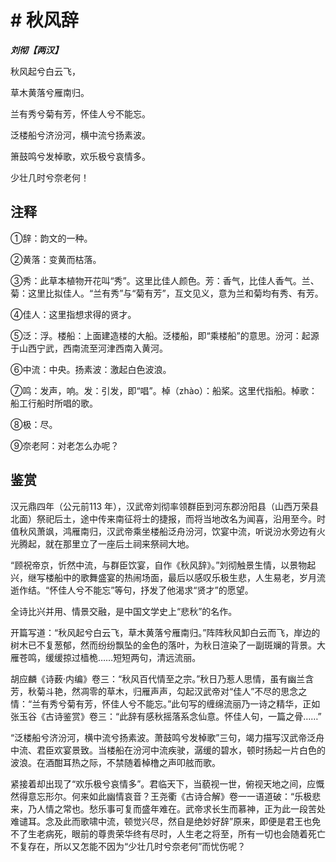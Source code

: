 # # 秋风辞

***刘彻【两汉】***

秋风起兮白云飞，

草木黄落兮雁南归。

兰有秀兮菊有芳，怀佳人兮不能忘。

泛楼船兮济汾河，横中流兮扬素波。

箫鼓鸣兮发棹歌，欢乐极兮哀情多。

少壮几时兮奈老何！

## 注释

①辞：韵文的一种。

②黄落：变黄而枯落。

③秀：此草本植物开花叫“秀”。这里比佳人颜色。芳：香气，比佳人香气。兰、菊：这里比拟佳人。“兰有秀”与“菊有芳”，互文见义，意为兰和菊均有秀、有芳。

④佳人：这里指想求得的贤才。

⑤泛：浮。楼船：上面建造楼的大船。泛楼船，即“乘楼船”的意思。汾河：起源于山西宁武，西南流至河津西南入黄河。

⑥中流：中央。扬素波：激起白色波浪。

⑦鸣：发声，响。发：引发，即“唱”。棹（zhào）：船桨。这里代指船。棹歌：船工行船时所唱的歌。

⑧极：尽。

⑨奈老阿：对老怎么办呢？

## 鉴赏

汉元鼎四年（公元前113 年），汉武帝刘彻率领群臣到河东郡汾阳县（山西万荣县北面）祭祀后土，途中传来南征将士的捷报，而将当地改名为闻喜，沿用至今。时值秋风萧飒，鸿雁南归，汉武帝乘坐楼船泛舟汾河，饮宴中流，听说汾水旁边有火光腾起，就在那里立了一座后土祠来祭祠大地。

“顾祝帝京，忻然中流，与群臣饮宴，自作《秋风辞》。”刘彻触景生情，以景物起兴，继写楼船中的歌舞盛宴的热闹场面，最后以感叹乐极生悲，人生易老，岁月流逝作结。“怀佳人兮不能忘”等句，抒发了他渴求“贤才”的愿望。

全诗比兴并用、情景交融，是中国文学史上“悲秋”的名作。

开篇写道：“秋风起兮白云飞，草木黄落兮雁南归。”阵阵秋风卸白云而飞，岸边的树木已不复葱郁，然而纷纷飘坠的金色的落叶，为秋日渲染了一副斑斓的背景。大雁苍鸣，缓缓掠过樯桅……短短两句，清远流丽。

胡应麟《诗薮·内编》卷三：“秋风百代情至之宗。”秋日乃惹人思情，虽有幽兰含芳，秋菊斗艳，然凋零的草木，归雁声声，勾起汉武帝对“佳人”不尽的思念之情：“兰有秀兮菊有芳，怀佳人兮不能忘。”此句写的缠绵流丽乃一诗之精华，正如张玉谷《古诗鉴赏》卷三：“此辞有感秋摇落系念仙意。怀佳人句，一篇之骨……”

“泛楼船兮济汾河，横中流兮扬素波。萧鼓鸣兮发棹歌”三句，竭力描写汉武帝泛舟中流、君臣欢宴景致。当楼船在汾河中流疾驶，潺缓的碧水，顿时扬起一片白色的波浪。在酒酣耳热之际，不禁随着棹橹之声叩舷而歌。

紧接着却出现了“欢乐极兮哀情多”。君临天下，当藐视一世，俯视天地之间，应慨然得意忘形尔。何来如此幽情哀音？王尧衢《古诗合解》卷一一语道破：“乐极悲来，乃人情之常也。愁乐事可复而盛年难在。武帝求长生而慕神，正为此一段苦处难谴耳。念及此而歌啸中流，顿觉兴尽，然自是绝妙好辞”原来，即便是君王也免不了生老病死，眼前的尊贵荣华终有尽时，人生老之将至，所有一切也会随着死亡不复存在，所以又怎能不因为“少壮几时兮奈老何”而忧伤呢？
